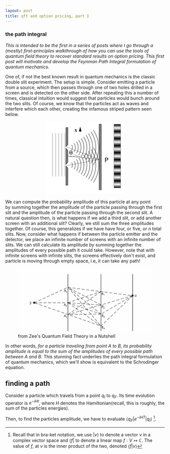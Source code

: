 ```yaml
---
layout: post
title: qft and option pricing, part I
---
```

### the path integral

*This is intended to be the first in a series of posts 
where I go through a (mostly) first-principles walkthrough 
of how you can use the tools of quantum field theory to recover standard results on option pricing. 
This first post will motivate and develop the Feynman Path Integral 
formulation of quantum mechanics*.


One of, if not the best known result in quantum mechanics 
is the classic double slit experiment. The setup is simple. 
Consider emitting a particle from a source, which then passes
through one of two holes drilled in a screen and is detected 
on the other side. After repeating this a number of times, classical intuition would suggest that 
particles would bunch around the two slits. Of course, 
we know that the particles act as waves 
and interfere which each other, creating the infamous striped pattern seen below.

<p align="center">
<img src="/images/doubleslits.png" alt="isolated" width="50%" height = "30%"/>
</p>

We can compute the probability amplitude of this particle at any point  
by summing together the amplitude of the particle
passing through the first slit and the amplitude of the 
particle passing through the second slit. A natural 
question then, is what happens if we add a third slit, 
or add another screen with an additional slit? 
Clearly, we still sum the three amplitudes together. 
Of course, this generalizes if we have have four, or five, 
or $n$ total slits. Now, consider what happens if between 
the particle emitter and the detector, we place an infinite 
number of screens with an infinite number of slits. We can still 
calculate its amplitude by summing together the amplitudes 
of every possible path it could take.  However, note that 
with infinite screens with infinite slits, the 
screens effectively don't exist, and particle is moving 
through empty space, i.e, it can take any path!


<p align="center">
<figure>
<img src="/images/infslit.png" alt="isolated"/>
    <figcaption>from Zee's Quantum Field Theory in a Nutshell</figcaption>
</figure>
</p>

In other words, 
*for a particle traveling from point $A$ to $B$, 
its probability amplitude is equal to the sum of the 
amplitudes of every possible path between $A$ and $B$.* This 
stunning fact underlies the path integral formulation 
of quantum mechanics, which we'll show is equivalent 
to the Schrodinger equation.

## finding a path

Consider a particle which travels 
from a point $q_I$ to $q_F$. Its time
evolution operator is $e^{-iHt}$, where 
$H$ denotes the Hamiltonian(recall, this is roughly, 
the sum of the particles energies).


Then, 
to find the particles amplitude, we have 
to evaluate $\langle q_F | e^{-iHT} | q_I \rangle$ [^1].


[^1]: Recall that in bra-ket notation, we use
$| v \rangle$ to denote a vector $v$ in a 
complex vector space and $\langle f |$ to denote a
linear map $f: V \mapsto \mathbb{C}$. The value of $f$,
at $v$ is the inner product of the two, denoted 
$\langle f | v \rangle$ 

